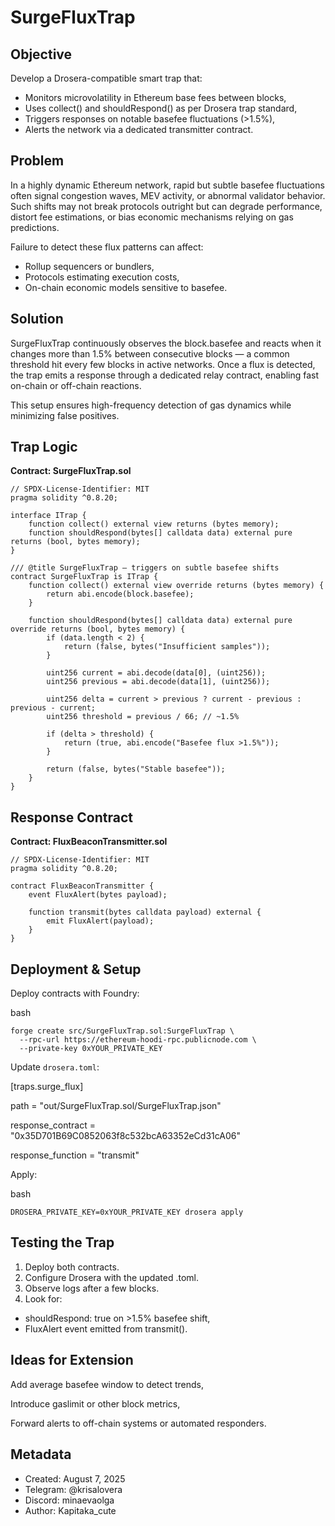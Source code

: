 # SurgeFluxTrap

## Objective
Develop a Drosera-compatible smart trap that:

- Monitors microvolatility in Ethereum base fees between blocks,
- Uses collect() and shouldRespond() as per Drosera trap standard,
- Triggers responses on notable basefee fluctuations (>1.5%),
- Alerts the network via a dedicated transmitter contract.

## Problem
In a highly dynamic Ethereum network, rapid but subtle basefee fluctuations often signal congestion waves, MEV activity, or abnormal validator behavior.
Such shifts may not break protocols outright but can degrade performance, distort fee estimations, or bias economic mechanisms relying on gas predictions.

Failure to detect these flux patterns can affect:

- Rollup sequencers or bundlers,
- Protocols estimating execution costs,
- On-chain economic models sensitive to basefee.

## Solution
SurgeFluxTrap continuously observes the block.basefee and reacts when it changes more than 1.5% between consecutive blocks — a common threshold hit every few blocks in active networks.
Once a flux is detected, the trap emits a response through a dedicated relay contract, enabling fast on-chain or off-chain reactions.

This setup ensures high-frequency detection of gas dynamics while minimizing false positives.

## Trap Logic

**Contract: SurgeFluxTrap.sol**

```solidity
// SPDX-License-Identifier: MIT
pragma solidity ^0.8.20;

interface ITrap {
    function collect() external view returns (bytes memory);
    function shouldRespond(bytes[] calldata data) external pure returns (bool, bytes memory);
}

/// @title SurgeFluxTrap — triggers on subtle basefee shifts
contract SurgeFluxTrap is ITrap {
    function collect() external view override returns (bytes memory) {
        return abi.encode(block.basefee);
    }

    function shouldRespond(bytes[] calldata data) external pure override returns (bool, bytes memory) {
        if (data.length < 2) {
            return (false, bytes("Insufficient samples"));
        }

        uint256 current = abi.decode(data[0], (uint256));
        uint256 previous = abi.decode(data[1], (uint256));

        uint256 delta = current > previous ? current - previous : previous - current;
        uint256 threshold = previous / 66; // ~1.5%

        if (delta > threshold) {
            return (true, abi.encode("Basefee flux >1.5%"));
        }

        return (false, bytes("Stable basefee"));
    }
}
```

## Response Contract

**Contract: FluxBeaconTransmitter.sol**

```solidity
// SPDX-License-Identifier: MIT
pragma solidity ^0.8.20;

contract FluxBeaconTransmitter {
    event FluxAlert(bytes payload);

    function transmit(bytes calldata payload) external {
        emit FluxAlert(payload);
    }
}
```


## Deployment & Setup

Deploy contracts with Foundry:

bash

```solidity
forge create src/SurgeFluxTrap.sol:SurgeFluxTrap \
  --rpc-url https://ethereum-hoodi-rpc.publicnode.com \
  --private-key 0xYOUR_PRIVATE_KEY
```

Update `drosera.toml`:

[traps.surge_flux]

path = "out/SurgeFluxTrap.sol/SurgeFluxTrap.json"

response_contract = "0x35D701B69C0852063f8c532bcA63352eCd31cA06"

response_function = "transmit"


Apply:

bash

```solidity
DROSERA_PRIVATE_KEY=0xYOUR_PRIVATE_KEY drosera apply
```

## Testing the Trap
1. Deploy both contracts.
2. Configure Drosera with the updated .toml.
3. Observe logs after a few blocks.
4. Look for:

- shouldRespond: true on >1.5% basefee shift,
- FluxAlert event emitted from transmit().

## Ideas for Extension

Add average basefee window to detect trends,

Introduce gaslimit or other block metrics,

Forward alerts to off-chain systems or automated responders.

## Metadata

- Created: August 7, 2025
- Telegram: @krisalovera
- Discord: minaevaolga
- Author: Kapitaka_cute
